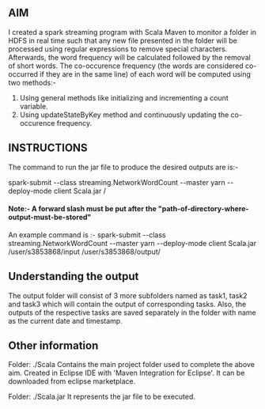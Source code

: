 ## AIM
I created a spark streaming program with Scala Maven to monitor a folder in HDFS in real time such that any
new file presented in the folder will be processed using regular expressions to remove special characters. Afterwards, the word frequency will be calculated followed by the removal of short words.
The co-occurence frequency (the words are considered co-occurred if they are in the same line) of each word will be computed using two methods:-

1. Using general methods like initializing and incrementing a count variable. 
2. Using updateStateByKey method and continuously updating the co-occurence frequency. 

## INSTRUCTIONS

The command to run the jar file to produce the desired outputs are is:-

spark-submit --class streaming.NetworkWordCount --master yarn --deploy-mode client Scala.jar <path-to-folder-to-be-monitored> <path-of-directory-where-output-must-be-stored>/

#### Note:- A forward slash must be put after the "path-of-directory-where-output-must-be-stored"

An example command is :-
spark-submit --class streaming.NetworkWordCount --master yarn --deploy-mode client Scala.jar /user/s3853868/input /user/s3853868/output/

## Understanding the output

The output folder will consist of 3 more subfolders named as task1, task2 and task3 which will contain the output of corresponding tasks. Also, the outputs of the respective tasks are saved separately in the folder with name as the current date and timestamp.


## Other information

Folder: ./Scala
Contains the main project folder used to complete the above aim. Created in Eclipse IDE with 'Maven Integration for Eclipse'. It can be downloaded from eclipse marketplace. 

Folder: ./Scala.jar
It represents the jar file to be executed.

